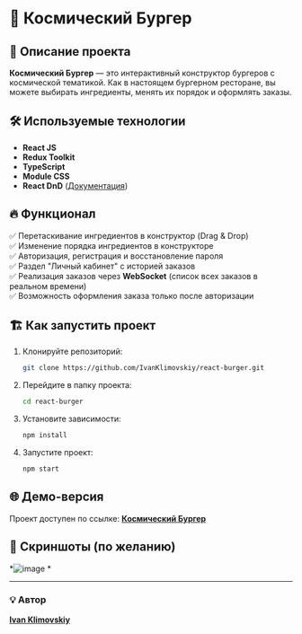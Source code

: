 # 🍔 Космический Бургер

## 🚀 Описание проекта
**Космический Бургер** — это интерактивный конструктор бургеров с космической тематикой. Как в настоящем бургерном ресторане, вы можете выбирать ингредиенты, менять их порядок и оформлять заказы.

## 🛠 Используемые технологии
- **React JS**
- **Redux Toolkit**
- **TypeScript**
- **Module CSS**
- **React DnD** ([Документация](https://react-dnd.github.io/react-dnd/about))

## 🔥 Функционал
✅ Перетаскивание ингредиентов в конструктор (Drag & Drop)  
✅ Изменение порядка ингредиентов в конструкторе  
✅ Авторизация, регистрация и восстановление пароля  
✅ Раздел "Личный кабинет" с историей заказов  
✅ Реализация заказов через **WebSocket** (список всех заказов в реальном времени)  
✅ Возможность оформления заказа только после авторизации  

## 🏗 Как запустить проект
1. Клонируйте репозиторий:  
   ```bash
   git clone https://github.com/IvanKlimovskiy/react-burger.git
   ```
2. Перейдите в папку проекта:  
   ```bash
   cd react-burger
   ```
3. Установите зависимости:  
   ```bash
   npm install
   ```
4. Запустите проект:  
   ```bash
   npm start
   ```

## 🌐 Демо-версия
Проект доступен по ссылке: **[Космический Бургер](https://ivanklimovskiy.github.io/react-burger/)**

## 📸 Скриншоты (по желанию)
*![image](https://github.com/user-attachments/assets/5e83487d-8319-4f19-87b5-2e22aba114bc)
*

---
### 💡 Автор
**[Ivan Klimovskiy](https://github.com/IvanKlimovskiy)**


